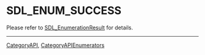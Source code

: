 # SDL_ENUM_SUCCESS

Please refer to [SDL_EnumerationResult](SDL_EnumerationResult) for details.

----
[CategoryAPI](CategoryAPI), [CategoryAPIEnumerators](CategoryAPIEnumerators)

